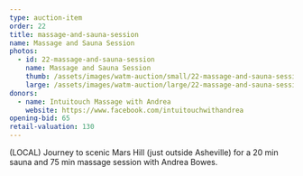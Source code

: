 ```yaml
---
type: auction-item
order: 22
title: massage-and-sauna-session
name: Massage and Sauna Session
photos:
  - id: 22-massage-and-sauna-session
    name: Massage and Sauna Session
    thumb: /assets/images/watm-auction/small/22-massage-and-sauna-session.png
    large: /assets/images/watm-auction/large/22-massage-and-sauna-session.png
donors:
  - name: Intuitouch Massage with Andrea
    website: https://www.facebook.com/intuitouchwithandrea
opening-bid: 65
retail-valuation: 130
---
```


(LOCAL) Journey to scenic Mars Hill (just outside Asheville) for a 20 min sauna and 75 min massage session with Andrea Bowes.
